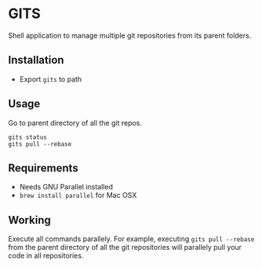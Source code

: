 # GITS

Shell application to manage multiple git repositories from its parent folders. 

## Installation
- Export ```gits``` to path

## Usage

Go to parent directory of all the git repos.
```
gits status
gits pull --rebase
```

## Requirements
- Needs GNU Parallel installed
- ```brew install parallel``` for Mac OSX

## Working
Execute all commands parallely. For example, executing ```gits pull --rebase``` from the parent directory of all the git repositories will parallely pull your code in all repositories.

